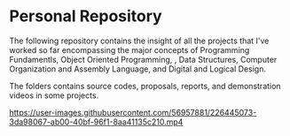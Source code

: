# Personal Repository
The following repository contains the insight of all the projects that I've worked so far encompassing the major concepts of Programming Fundamentls, Object Oriented Programming, , Data Structures, Computer Organization and Assembly Language, and Digital and Logical Design.

The folders contains source codes, proposals, reports, and demonstration videos in some projects.




https://user-images.githubusercontent.com/56957881/226445073-3da98067-ab00-40bf-96f1-8aa41135c210.mp4

